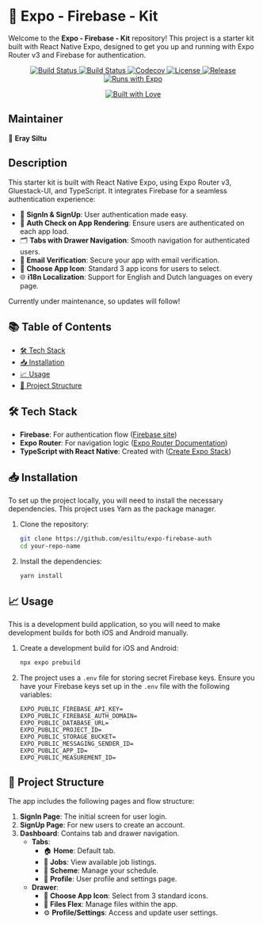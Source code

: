 # 🚀 Expo - Firebase - Kit

Welcome to the **Expo - Firebase - Kit** repository! This project is a starter kit built with React Native Expo, designed to get you up and running with Expo Router v3 and Firebase for authentication.

<p align="center">
  <a href="https://github.com/esiltu/expo-firebase-auth" target="_blank">
    <img src="https://img.shields.io/badge/Made_with-React_native-blue" alt="Build Status">
  </a>
  <a href="https://github.com/esiltu/expo-firebase-auth" target="_blank">
    <img src="https://img.shields.io/badge/Maintained%3F-yes-green.svg" alt="Build Status">
  </a>
  <a href="https://github.com/esiltu/expo-firebase-auth" target="_blank">
    <img src="https://img.shields.io/badge/License-Boost_1.0-lightblue.svg" alt="Codecov" />
  </a>
  <a href="https://github.com/esiltu/expo-firebase-auth" target="_blank">
    <img src="https://img.shields.io/badge/License-ISC-blue.svg" alt="License">
  </a>
  <a href="https://github.com/esiltu/expo-firebase-auth" target="_blank">
    <img src="https://badgen.net/github/release/Naereen/Strapdown.js" alt="Release">
  </a>
  <a href="https://github.com/esiltu/expo-firebase-auth" target="_blank">
    <img src="https://img.shields.io/badge/Runs%20with%20Expo-4630EB.svg?style=flat-square&logo=EXPO&labelColor=f3f3f3&logoColor=000" alt="Runs with Expo">
  </a>
</p>

<p align="center">
  <a href="https://github.com/esiltu/expo-firebase-auth" target="_blank">
    <img src="http://forthebadge.com/images/badges/built-with-love.svg" alt="Built with Love"/>
  </a>
</p>


## Maintainer

👤 **Eray Siltu**

## Description

This starter kit is built with React Native Expo, using Expo Router v3, Gluestack-UI, and TypeScript. It integrates Firebase for a seamless authentication experience:

- 🔐 **SignIn & SignUp**: User authentication made easy.
- 🔄 **Auth Check on App Rendering**: Ensure users are authenticated on each app load.
- 🗂 **Tabs with Drawer Navigation**: Smooth navigation for authenticated users.
- 📧 **Email Verification**: Secure your app with email verification.
- 🎨 **Choose App Icon**: Standard 3 app icons for users to select.
- 🌐 **i18n Localization**: Support for English and Dutch languages on every page.

Currently under maintenance, so updates will follow!

## 📚 Table of Contents

- [🛠 Tech Stack](#-tech-stack)
- [📥 Installation](#-installation)
- [📈 Usage](#-usage)
- [📄 Project Structure](#-project-structure)

## 🛠 Tech Stack

- **Firebase**: For authentication flow ([Firebase site](https://firebase.google.com/))
- **Expo Router**: For navigation logic ([Expo Router Documentation](https://docs.expo.dev/router/introduction/))
- **TypeScript with React Native**: Created with ([Create Expo Stack](https://createexpostack.com/))

## 📥 Installation

To set up the project locally, you will need to install the necessary dependencies. This project uses Yarn as the package manager.

1. Clone the repository:
    ```sh
    git clone https://github.com/esiltu/expo-firebase-auth
    cd your-repo-name
    ```

2. Install the dependencies:
    ```sh
    yarn install
    ```

## 📈 Usage

This is a development build application, so you will need to make development builds for both iOS and Android manually.

1. Create a development build for iOS and Android:
    ```sh
    npx expo prebuild
    ```

2. The project uses a `.env` file for storing secret Firebase keys. Ensure you have your Firebase keys set up in the `.env` file with the following variables:
    ```env
    EXPO_PUBLIC_FIREBASE_API_KEY=
    EXPO_PUBLIC_FIREBASE_AUTH_DOMAIN=
    EXPO_PUBLIC_DATABASE_URL=
    EXPO_PUBLIC_PROJECT_ID=
    EXPO_PUBLIC_STORAGE_BUCKET=
    EXPO_PUBLIC_MESSAGING_SENDER_ID=
    EXPO_PUBLIC_APP_ID=
    EXPO_PUBLIC_MEASUREMENT_ID=
    ```

## 📄 Project Structure

The app includes the following pages and flow structure:

1. **SignIn Page**: The initial screen for user login.
2. **SignUp Page**: For new users to create an account.
3. **Dashboard**: Contains tab and drawer navigation.
    - **Tabs**:
        - 🏠 **Home**: Default tab.
        - 💼 **Jobs**: View available job listings.
        - 📅 **Scheme**: Manage your schedule.
        - 👤 **Profile**: User profile and settings page.
    - **Drawer**:
        - 🎨 **Choose App Icon**: Select from 3 standard icons.
        - 📁 **Files Flex**: Manage files within the app.
        - ⚙️ **Profile/Settings**: Access and update user settings.
